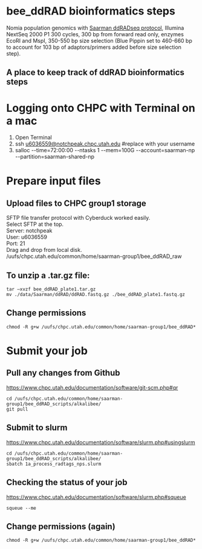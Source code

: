 # bee_ddRAD bioinformatics steps
Nomia population genomics with [Saarman ddRADseq protocol](https://docs.google.com/document/d/1fbrfyLTfIlvvffxJgiXUt4KfkHRMW-tx/edit?usp=sharing&ouid=111289447482543500025&rtpof=true&sd=true), Illumina NextSeq 2000 P1 300 cycles, 300 bp from forward read only, enzymes EcoRI and MspI, 350-550 bp size selection (Blue Pippin set to 460-660 bp to account for 103 bp of adaptors/primers added before size selection step).

## A place to keep track of ddRAD bioinformatics steps

# Logging onto CHPC with Terminal on a mac
1. Open Terminal
2. ssh u6036559@notchpeak.chpc.utah.edu        #replace with your username
3. salloc --time=72:00:00 --ntasks 1 --mem=100G --account=saarman-np --partition=saarman-shared-np

# Prepare input files  

## Upload files to CHPC group1 storage
SFTP file transfer protocol with Cyberduck worked easily.  
Select SFTP at the top.  
Server: notchpeak  
User: u6036559  
Port: 21  
Drag and drop from local disk.  
/uufs/chpc.utah.edu/common/home/saarman-group1/bee_ddRAD_raw  

## To unzip a .tar.gz file:
```
tar –xvzf bee_ddRAD_plate1.tar.gz
mv ./data/Saarman/ddRAD/ddRAD.fastq.gz ./bee_ddRAD_plate1.fastq.gz
```

## Change permissions
```
chmod -R g+w /uufs/chpc.utah.edu/common/home/saarman-group1/bee_ddRAD*
```

# Submit your job

## Pull any changes from Github  
https://www.chpc.utah.edu/documentation/software/git-scm.php#qr
```
cd /uufs/chpc.utah.edu/common/home/saarman-group1/bee_ddRAD_scripts/alkalibee/
git pull
```
## Submit to slurm
https://www.chpc.utah.edu/documentation/software/slurm.php#usingslurm
```
cd /uufs/chpc.utah.edu/common/home/saarman-group1/bee_ddRAD_scripts/alkalibee/
sbatch 1a_process_radtags_nps.slurm
```
##  Checking the status of your job
https://www.chpc.utah.edu/documentation/software/slurm.php#squeue  
```
squeue --me
```

## Change permissions (again)
```
chmod -R g+w /uufs/chpc.utah.edu/common/home/saarman-group1/bee_ddRAD*
```
